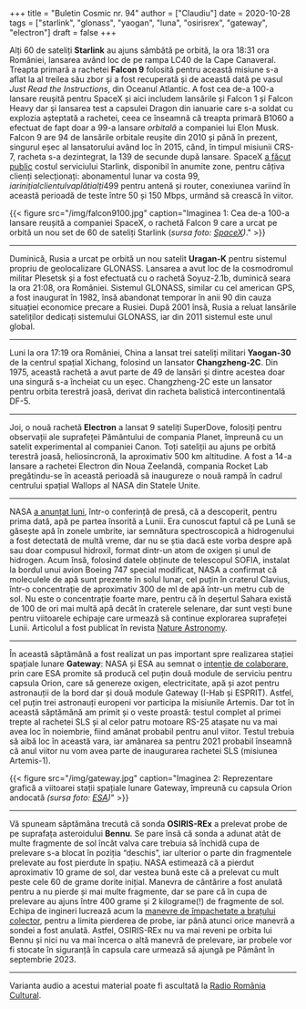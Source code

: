 +++
title = "Buletin Cosmic nr. 94"
author = ["Claudiu"]
date = 2020-10-28
tags = ["starlink", "glonass", "yaogan", "luna", "osirisrex", "gateway", "electron"]
draft = false
+++

Alți 60 de sateliți **Starlink** au ajuns sâmbătă pe orbită, la ora 18:31 ora României, lansarea având loc de pe rampa LC40 de la Cape Canaveral. Treapta primară a rachetei **Falcon 9** folosită pentru această misiune s-a aflat la al treilea său zbor și a fost recuperată și de această dată pe vasul _Just Read the Instructions_, din Oceanul Atlantic. A fost cea de-a 100-a lansare reușită pentru SpaceX și aici includem lansările și Falcon 1 și Falcon Heavy dar și lansarea test a capsulei Dragon din ianuarie care s-a soldat cu explozia așteptată a rachetei, ceea ce înseamnă că treapta primară B1060 a efectuat de fapt doar a 99-a lansare _orbitală_ a companiei lui Elon Musk. Falcon 9 are 94 de lansările orbitale reușite din 2010 și până în prezent, singurul eșec al lansatorului având loc în 2015, când, în timpul misiunii CRS-7, racheta s-a dezintegrat, la 139 de secunde după lansare. SpaceX [a făcut public](https://www.reuters.com/article/spacex-starlink-beta/musks-spacex-pegs-initial-starlink-internet-price-at-99-per-month-email-idUSL1N2HI2Z3) costul serviciului Starlink, disponibil în anumite zone, pentru câțiva clienți selecționați: abonamentul lunar va costa 99$, iar inițial clientul va plăti alți 499$ pentru antenă și router, conexiunea variind în această perioadă de teste între 50 și 150 Mbps, urmând să crească în viitor.

{{< figure src="/img/falcon9100.jpg" caption="Imaginea 1: Cea de-a 100-a lansare reușită a companiei SpaceX, o rachetă Falcon 9 care a urcat pe orbită un nou set de 60 de sateliți Starlink (_sursa foto: [SpaceX](https://www.flickr.com/photos/spacex/50501674637/))_." >}}

---

Duminică, Rusia a urcat pe orbită un nou satelit **Uragan-K** pentru sistemul propriu de geolocalizare GLONASS. Lansarea a avut loc de la cosmodromul militar Plesetsk și a fost efectuată cu o rachetă Soyuz-2.1b, duminică seara la ora 21:08, ora României. Sistemul GLONASS, similar cu cel american GPS, a fost inaugurat în 1982, însă abandonat temporar în anii 90 din cauza situației economice precare a Rusiei. După 2001 însă, Rusia a reluat lansările sateliților dedicați sistemului GLONASS, iar din 2011 sistemul este unul global.

---

Luni la ora 17:19 ora României, China a lansat trei sateliți militari **Yaogan-30** de la centrul spațial Xichang, folosind un lansator **Changzheng-2C**. Din 1975, această rachetă a avut parte de 49 de lansări și dintre acestea doar una singură s-a încheiat cu un eșec. Changzheng-2C este un lansator pentru orbita terestră joasă, derivat din racheta balistică intercontinentală DF-5.

---

Joi, o nouă rachetă **Electron** a lansat 9 sateliți SuperDove, folosiți pentru observații ale suprafeței Pământului de compania Planet, împreună cu un satelit experimental al companiei Canon. Toți sateliții au ajuns pe orbită terestră joasă, heliosincronă, la aproximativ 500 km altitudine. A fost a 14-a lansare a rachetei Electron din Noua Zeelandă, compania Rocket Lab pregătindu-se în această perioadă să inaugureze o nouă rampă în cadrul centrului spațial Wallops al NASA din Statele Unite.

---

NASA [a anunțat luni](https://www.nasa.gov/press-release/nasa-s-sofia-discovers-water-on-sunlit-surface-of-moon/), într-o conferință de presă, că a descoperit, pentru prima dată, apă pe partea însorită a Lunii. Era cunoscut faptul că pe Lună se găsește apă în zonele umbrite, iar semnătura spectroscopică a hidrogenului a fost detectată de multă vreme, dar nu se știa dacă este vorba despre apă sau doar compusul hidroxil, format dintr-un atom de oxigen și unul de hidrogen. Acum însă, folosind datele obținute de telescopul SOFIA, instalat la bordul unui avion Boeing 747 special modificat, NASA a confirmat că moleculele de apă sunt prezente în solul lunar, cel puțin în craterul Clavius, într-o concentrație de aproximativ 300 de ml de apă într-un metru cub de sol. Nu este o concentrație foarte mare, pentru că în deșertul Sahara există de 100 de ori mai multă apă decât în craterele selenare, dar sunt vești bune pentru viitoarele echipaje care urmează să continue explorarea suprafeței Lunii. Articolul a fost publicat în revista [Nature Astronomy](https://www.nature.com/articles/s41550-020-01222-x#%5Fblank).

---

În această săptămână a fost realizat un pas important spre realizarea stației spațiale lunare **Gateway**: NASA și ESA au semnat o [intenție de colaborare](https://www.esa.int/Science%5FExploration/Human%5Fand%5FRobotic%5FExploration/Positive%5Fsigns%5Ffor%5FEurope%5Fas%5FESA%5Fgoes%5Fforward%5Fto%5Fthe%5FMoon), prin care ESA promite să producă cel puțin două module de serviciu pentru capsula Orion,  care să genereze oxigen, electricitate, apă și azot pentru astronauții de la bord dar și două module Gateway (I-Hab și ESPRIT). Astfel, cel puțin trei astronauți europeni vor participa la misiunile Artemis. Dar tot în această săptămână am primit și o veste proastă: testul complet al primei trepte al rachetei SLS și al celor patru motoare RS-25 atașate nu va mai avea loc în noiembrie, fiind amânat probabil pentru anul viitor. Testul trebuia să aibă loc în această vara, iar amânarea sa pentru 2021 probabil înseamnă că anul viitor nu vom avea parte de inaugurarea rachetei SLS (misiunea Artemis-1).

{{< figure src="/img/gateway.jpg" caption="Imaginea 2: Reprezentare grafică a viitoarei stații spațiale lunare Gateway, împreună cu capsula Orion andocată _(sursa foto: [ESA](http://www.esa.int/Science%5FExploration/Human%5Fand%5FRobotic%5FExploration/Positive%5Fsigns%5Ffor%5FEurope%5Fas%5FESA%5Fgoes%5Fforward%5Fto%5Fthe%5FMoon))_" >}}

---

Vă spuneam săptămâna trecută că sonda **OSIRIS-REx** a prelevat probe de pe suprafața asteroidului **Bennu**. Se pare însă că sonda a adunat  atât de multe fragmente de sol încât valva care trebuia să închidă cupa de prelevare s-a blocat în poziția “deschis”, iar ulterior o parte din fragmentele prelevate au fost pierdute în spațiu. NASA estimează că a pierdut aproximativ 10 grame de sol, dar vestea bună este că a prelevat cu mult peste cele 60 de grame dorite inițial. Manevra de cântărire a fost anulată pentru a nu pierde și mai multe fragmente, dar se pare că în cupa de prelevare au ajuns între 400 grame și 2 kilograme(!) de fragmente de sol. Echipa de ingineri lucrează acum la [manevre de împachetate a brațului colector](https://www.nasa.gov/press-release/nasa-s-osiris-rex-spacecraft-goes-for-early-stow-of-asteroid-sample), pentru a limita pierderea de probe, iar până atunci orice manevră a sondei a fost anulată. Astfel, OSIRIS-REx nu va mai reveni pe orbita lui Bennu și nici nu va mai încerca o altă manevră de prelevare, iar probele vor fi stocate în siguranță în capsula care urmează să ajungă pe Pământ în septembrie 2023.

---

Varianta audio a acestui material poate fi ascultată la [Radio România Cultural](https://radioromaniacultural.ro/nasa-si-esa-au-semnat-o-intentie-de-colaborare-astfel-cel-putin-trei-astronauti-europeni-vor-participa-la-misiunile-artemis/).